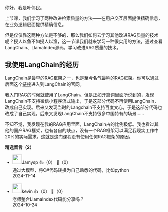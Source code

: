 你好，我是叶伟民。

上节课，我们学习了两种改进检索质量的方法——在用户交互层面提供精确信息，在业务逻辑层面提供精确信息。

但是仅仅靠这两种方法是不够的，那么我们如何去学习其他改进RAG质量的技术呢？授人以鱼不如授人以渔，这一节课我们就来学习一种很实用的方法，通过查看LangChain、LlamaIndex源码，学习改进RAG质量的技术。

## 我使用LangChain的经历

LangChain是最早的RAG框架之一，也是至今名气最响的RAG框架。你可以通过后面这个[链接](https://www.langchain.com/)进入到LangChain的官网。

我入门RAG的时候就使用了LangChain。但是正如开篇词里面所说到的，发现LangChain不支持微信小程序流式输出，于是这部分代码不再使用LangChain，改成自己实现。后来又发现当时的Langchain不支持百度文心，于是这部分代码也改成了自己实现。后来又发现LangChain不支持很多中国特有的场景……

不知不觉，我发现在我的RAG应用里面，LangChain占的比例极低。我也看过其他的国产RAG框架，也有各自的缺点，没有一个RAG框架可以满足我现实工作中20%的实际需求。这就是这门课程没有使用任何RAG框架的原因。
<div><strong>精选留言（2）</strong></div><ul>
<li><img src="https://static001.geekbang.org/account/avatar/00/14/c1/d0/0f6aba9c.jpg" width="30px"><span>Jamysp</span> 👍（0） 💬（0）<div>通过大模型，将C#代码转换为自己熟悉的代码，比如python</div>2024-11-14</li><br/><li><img src="https://static001.geekbang.org/account/avatar/00/3b/d0/e5/0a3ee17c.jpg" width="30px"><span>kevin</span> 👍（0） 💬（0）<div>老师整合LlamaIndex代码能分享吗？</div>2024-10-24</li><br/>
</ul>